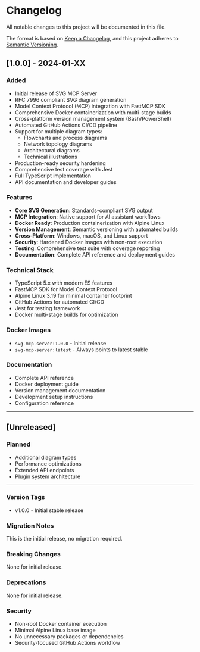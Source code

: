 # Changelog

All notable changes to this project will be documented in this file.

The format is based on [Keep a Changelog](https://keepachangelog.com/en/1.0.0/),
and this project adheres to [Semantic Versioning](https://semver.org/spec/v2.0.0.html).

## [1.0.0] - 2024-01-XX

### Added
- Initial release of SVG MCP Server
- RFC 7996 compliant SVG diagram generation
- Model Context Protocol (MCP) integration with FastMCP SDK
- Comprehensive Docker containerization with multi-stage builds
- Cross-platform version management system (Bash/PowerShell)
- Automated GitHub Actions CI/CD pipeline
- Support for multiple diagram types:
  - Flowcharts and process diagrams
  - Network topology diagrams
  - Architectural diagrams
  - Technical illustrations
- Production-ready security hardening
- Comprehensive test coverage with Jest
- Full TypeScript implementation
- API documentation and developer guides

### Features
- **Core SVG Generation**: Standards-compliant SVG output
- **MCP Integration**: Native support for AI assistant workflows
- **Docker Ready**: Production containerization with Alpine Linux
- **Version Management**: Semantic versioning with automated builds
- **Cross-Platform**: Windows, macOS, and Linux support
- **Security**: Hardened Docker images with non-root execution
- **Testing**: Comprehensive test suite with coverage reporting
- **Documentation**: Complete API reference and deployment guides

### Technical Stack
- TypeScript 5.x with modern ES features
- FastMCP SDK for Model Context Protocol
- Alpine Linux 3.19 for minimal container footprint
- GitHub Actions for automated CI/CD
- Jest for testing framework
- Docker multi-stage builds for optimization

### Docker Images
- `svg-mcp-server:1.0.0` - Initial release
- `svg-mcp-server:latest` - Always points to latest stable

### Documentation
- Complete API reference
- Docker deployment guide
- Version management documentation
- Development setup instructions
- Configuration reference

---

## [Unreleased]

### Planned
- Additional diagram types
- Performance optimizations
- Extended API endpoints
- Plugin system architecture

---

### Version Tags
- v1.0.0 - Initial stable release

### Migration Notes
This is the initial release, no migration required.

### Breaking Changes
None for initial release.

### Deprecations
None for initial release.

### Security
- Non-root Docker container execution
- Minimal Alpine Linux base image
- No unnecessary packages or dependencies
- Security-focused GitHub Actions workflow
